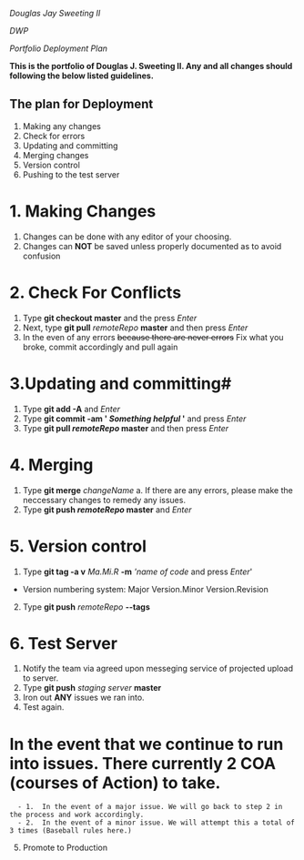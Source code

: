 *Douglas Jay Sweeting II*

*DWP*

*Portfolio Deployment Plan*



**This is the portfolio of Douglas J. Sweeting II. Any and all changes should following the below listed guidelines.** 


## The plan for Deployment
1. Making any changes
2. Check for errors
3. Updating and committing
4. Merging changes 
5. Version control
5. Pushing to the test server



# 1.  Making Changes #
1. Changes can be done with any editor of your choosing.
2. Changes can **NOT** be saved unless properly documented as to avoid confusion

# 2.  Check For Conflicts #
1.  Type **git checkout master** and the press *Enter* 
2.  Next, type **git pull** *remoteRepo* **master** and then press *Enter*
3. In the even of any errors ~~because there are never errors~~ Fix what you broke, commit accordingly and pull again

# 3.Updating and committing#
1.  Type **git add -A** and *Enter*
2.  Type **git commit -am ' _Something helpful_ '** and press *Enter*
3.  Type **git pull _remoteRepo_ master** and then press *Enter*

# 4. Merging #
1.  Type **git merge** *changeName*
a. If there are any errors, please make the neccessary changes to remedy any issues.   
2.  Type **git push _remoteRepo_ master** and *Enter*	

# 5. Version control #
1.  Type **git tag -a v** *Ma.Mi.R* **-m** *'name of code* and press *Enter*'
- Version numbering system: Major Version.Minor Version.Revision
2.  Type **git push** *remoteRepo* **--tags**

# 6.  Test Server  #
1.  Notify the team via agreed upon messeging service of projected upload to server.
2.  Type **git push** *staging server* **master**
3.  Iron out **ANY** issues we ran into.
4.  Test again.

#  In the event that we continue to run into issues. There currently 2 COA (courses of Action) to take.  #
	  - 1.  In the event of a major issue. We will go back to step 2 in the process and work accordingly.
	  - 2.  In the event of a minor issue. We will attempt this a total of 3 times (Baseball rules here.)

5.  Promote to Production